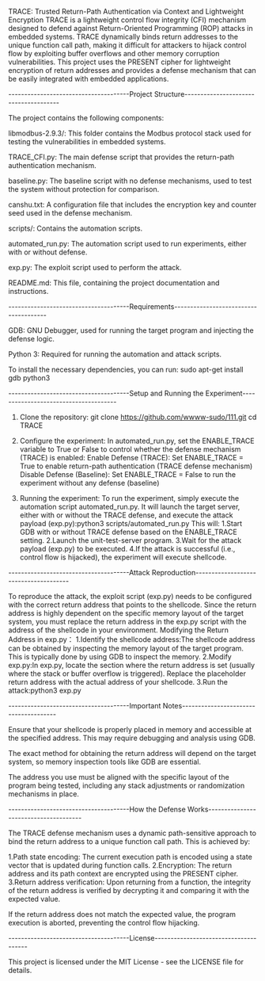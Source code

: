 TRACE: Trusted Return-Path Authentication via Context and Lightweight Encryption
TRACE is a lightweight control flow integrity (CFI) mechanism designed to defend against Return-Oriented Programming (ROP) attacks in embedded systems. TRACE dynamically binds return addresses to the unique function call path, making it difficult for attackers to hijack control flow by exploiting buffer overflows and other memory corruption vulnerabilities. This project uses the PRESENT cipher for lightweight encryption of return addresses and provides a defense mechanism that can be easily integrated with embedded applications.

--------------------------------------Project Structure--------------------------------------

The project contains the following components:

libmodbus-2.9.3/: This folder contains the Modbus protocol stack used for testing the vulnerabilities in embedded systems.

TRACE_CFI.py: The main defense script that provides the return-path authentication mechanism.

baseline.py: The baseline script with no defense mechanisms, used to test the system without protection for comparison.

canshu.txt: A configuration file that includes the encryption key and counter seed used in the defense mechanism.

scripts/: Contains the automation scripts.

automated_run.py: The automation script used to run experiments, either with or without defense.

exp.py: The exploit script used to perform the attack.

README.md: This file, containing the project documentation and instructions.

--------------------------------------Requirements--------------------------------------

GDB: GNU Debugger, used for running the target program and injecting the defense logic.

Python 3: Required for running the automation and attack scripts.

To install the necessary dependencies, you can run: sudo apt-get install gdb python3

--------------------------------------Setup and Running the Experiment--------------------------------------

1. Clone the repository:
git clone https://github.com/wwww-sudo/111.git
cd TRACE

2. Configure the experiment:
In automated_run.py, set the ENABLE_TRACE variable to True or False to control whether the defense mechanism (TRACE) is enabled:
Enable Defense (TRACE):
Set ENABLE_TRACE = True to enable return-path authentication (TRACE defense mechanism)
Disable Defense (Baseline):
Set ENABLE_TRACE = False to run the experiment without any defense (baseline)

3. Running the experiment:
To run the experiment, simply execute the automation script automated_run.py. It will launch the target server, either with or without the TRACE defense, and execute the attack payload (exp.py):python3 scripts/automated_run.py
This will:
1.Start GDB with or without TRACE defense based on the ENABLE_TRACE setting.
2.Launch the unit-test-server program.
3.Wait for the attack payload (exp.py) to be executed.
4.If the attack is successful (i.e., control flow is hijacked), the experiment will execute shellcode.

--------------------------------------Attack Reproduction--------------------------------------

To reproduce the attack, the exploit script (exp.py) needs to be configured with the correct return address that points to the shellcode. Since the return address is highly dependent on the specific memory layout of the target system, you must replace the return address in the exp.py script with the address of the shellcode in your environment.
Modifying the Return Address in exp.py：
1.Identify the shellcode address:The shellcode address can be obtained by inspecting the memory layout of the target program. This is typically done by using GDB to inspect the memory.
2.Modify exp.py:In exp.py, locate the section where the return address is set (usually where the stack or buffer overflow is triggered). Replace the placeholder return address with the actual address of your shellcode.
3.Run the attack:python3 exp.py

--------------------------------------Important Notes--------------------------------------

Ensure that your shellcode is properly placed in memory and accessible at the specified address. This may require debugging and analysis using GDB.

The exact method for obtaining the return address will depend on the target system, so memory inspection tools like GDB are essential.

The address you use must be aligned with the specific layout of the program being tested, including any stack adjustments or randomization mechanisms in place.

--------------------------------------How the Defense Works--------------------------------------

The TRACE defense mechanism uses a dynamic path-sensitive approach to bind the return address to a unique function call path. This is achieved by:

1.Path state encoding: The current execution path is encoded using a state vector that is updated during function calls.
2.Encryption: The return address and its path context are encrypted using the PRESENT cipher.
3.Return address verification: Upon returning from a function, the integrity of the return address is verified by decrypting it and comparing it with the expected value.

If the return address does not match the expected value, the program execution is aborted, preventing the control flow hijacking.

--------------------------------------License--------------------------------------

This project is licensed under the MIT License - see the LICENSE file for details.








